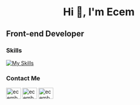 <h1 align="center">Hi 👋, I'm Ecem</h1>

Front-end Developer
-

### Skills
[![My Skills](https://skills.thijs.gg/icons?i=html,css,tailwind,js,vue,nuxt,theme=dark)](https://skills.thijs.gg)

### Contact Me
<p align="left">
<a href="https://linkedin.com/in/ecembeyzaaydin" target="blank"><img align="center" src="https://raw.githubusercontent.com/rahuldkjain/github-profile-readme-generator/master/src/images/icons/Social/linked-in-alt.svg" alt="ecembeyzaaydin" height="30" width="40" /></a>
<a href="https://instagram.com/ecembeay" target="blank"><img align="center" src="https://raw.githubusercontent.com/rahuldkjain/github-profile-readme-generator/master/src/images/icons/Social/instagram.svg" alt="ecembeyzaaydin" height="30" width="40" /></a>
<a href="mailto:ecemaydn15@gmail.com" target="blank"><img align="center" src="https://upload.wikimedia.org/wikipedia/commons/thumb/7/7e/Gmail_icon_%282020%29.svg/512px-Gmail_icon_%282020%29.svg.png" alt="ecembeyzaaydin" height="30" width="40" /></a>
  
</p>
